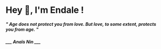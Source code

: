 <h1 title="head"> Hey 👋, I'm Endale !</h1>

**<h5><i>" Age does not protect you from love. But love, to some extent, protects you from age. "</i></h5>**

*<b>___ Anaïs Nin ___</b>*
